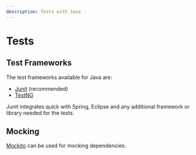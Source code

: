 ```yaml
---
description: Tests with Java
---
```


# Tests

## Test Frameworks

The test frameworks available for Java are:

* [Junit](https://github.com/bernardo-mg/development-docs/tree/607d3a34739325f64d3fc216771c0bc79458f781/java/junit.org) \(recommended\)
* [TestNG](https://github.com/bernardo-mg/development-docs/tree/607d3a34739325f64d3fc216771c0bc79458f781/java/testng.org)

Junit integrates quick with Spring, Eclipse and any additional framework or library needed for the tests.

## Mocking

[Mockito](https://github.com/bernardo-mg/development-docs/tree/607d3a34739325f64d3fc216771c0bc79458f781/java/site.mockito.org) can be used for mocking dependencies.

